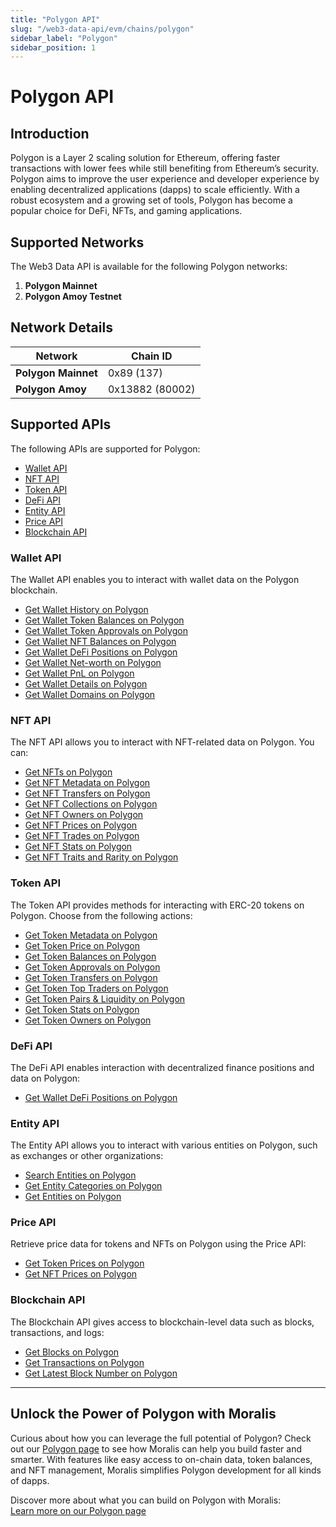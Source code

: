 ```yaml
---
title: "Polygon API"
slug: "/web3-data-api/evm/chains/polygon"
sidebar_label: "Polygon"
sidebar_position: 1
---
```


# Polygon API

## Introduction

Polygon is a Layer 2 scaling solution for Ethereum, offering faster transactions with lower fees while still benefiting from Ethereum’s security. Polygon aims to improve the user experience and developer experience by enabling decentralized applications (dapps) to scale efficiently. With a robust ecosystem and a growing set of tools, Polygon has become a popular choice for DeFi, NFTs, and gaming applications.

## Supported Networks

The Web3 Data API is available for the following Polygon networks:

1. **Polygon Mainnet**
2. **Polygon Amoy Testnet**

## Network Details

| Network | Chain ID |
| ---- | ---- |
| **Polygon Mainnet** | 0x89 (137)      |
| **Polygon Amoy**    | 0x13882 (80002) |

## Supported APIs

The following APIs are supported for Polygon:

<ul>
  <li><a href="/web3-data-api/evm/reference#wallet-api">Wallet API</a></li>
  <li><a href="/web3-data-api/evm/reference#nft-api">NFT API</a></li>
  <li><a href="/web3-data-api/evm/reference#token-api">Token API</a></li>
  <li><a href="/web3-data-api/evm/reference#defi-api">DeFi API</a></li>
  <li><a href="/web3-data-api/evm/reference#entity-api">Entity API</a></li>
  <li><a href="/web3-data-api/evm/reference#price-api">Price API</a></li>
  <li><a href="/web3-data-api/evm/reference#blockchain-api">Blockchain API</a></li>
</ul>

### Wallet API

The Wallet API enables you to interact with wallet data on the Polygon blockchain.

<ul>
  <li><a href="/web3-data-api/evm/reference#get-wallet-history">Get Wallet History on Polygon</a></li>
  <li><a href="/web3-data-api/evm/reference#get-wallet-token-balances">Get Wallet Token Balances on Polygon</a></li>
  <li><a href="/web3-data-api/evm/reference#get-wallet-token-approvals">Get Wallet Token Approvals on Polygon</a></li>
  <li><a href="/web3-data-api/evm/reference#get-wallet-nfts">Get Wallet NFT Balances on Polygon</a></li>
  <li><a href="/web3-data-api/evm/reference#get-wallet-defi-positions">Get Wallet DeFi Positions on Polygon</a></li>
  <li><a href="/web3-data-api/evm/reference#get-wallet-net-worth">Get Wallet Net-worth on Polygon</a></li>
  <li><a href="/web3-data-api/evm/reference#get-wallet-pnl">Get Wallet PnL on Polygon</a></li>
  <li><a href="/web3-data-api/evm/reference#get-wallet-details">Get Wallet Details on Polygon</a></li>
  <li><a href="/web3-data-api/evm/reference#get-wallet-domains">Get Wallet Domains on Polygon</a></li>
</ul>

### NFT API

The NFT API allows you to interact with NFT-related data on Polygon. You can:

<ul>
  <li><a href="/web3-data-api/evm/reference#get-nfts">Get NFTs on Polygon</a></li>
  <li><a href="/web3-data-api/evm/reference#get-nft-metadata">Get NFT Metadata on Polygon</a></li>
  <li><a href="/web3-data-api/evm/reference#get-nft-transfers">Get NFT Transfers on Polygon</a></li>
  <li><a href="/web3-data-api/evm/reference#get-nft-collections">Get NFT Collections on Polygon</a></li>
  <li><a href="/web3-data-api/evm/reference#get-nft-owners">Get NFT Owners on Polygon</a></li>
  <li><a href="/web3-data-api/evm/reference#get-nft-prices">Get NFT Prices on Polygon</a></li>
  <li><a href="/web3-data-api/evm/reference#get-nft-trades">Get NFT Trades on Polygon</a></li>
  <li><a href="/web3-data-api/evm/reference#get-nft-stats">Get NFT Stats on Polygon</a></li>
  <li><a href="/web3-data-api/evm/reference#get-nft-traits-and-rarity">Get NFT Traits and Rarity on Polygon</a></li>
</ul>

### Token API

The Token API provides methods for interacting with ERC-20 tokens on Polygon. Choose from the following actions:

<ul>
  <li><a href="/web3-data-api/evm/reference#get-token-metadata">Get Token Metadata on Polygon</a></li>
  <li><a href="/web3-data-api/evm/reference#get-token-price">Get Token Price on Polygon</a></li>
  <li><a href="/web3-data-api/evm/reference#get-token-balances">Get Token Balances on Polygon</a></li>
  <li><a href="/web3-data-api/evm/reference#get-token-approvals">Get Token Approvals on Polygon</a></li>
  <li><a href="/web3-data-api/evm/reference#get-token-transfers">Get Token Transfers on Polygon</a></li>
  <li><a href="/web3-data-api/evm/reference#get-token-top-traders">Get Token Top Traders on Polygon</a></li>
  <li><a href="/web3-data-api/evm/reference#get-token-pairs--liquidity">Get Token Pairs & Liquidity on Polygon</a></li>
  <li><a href="/web3-data-api/evm/reference#get-token-stats">Get Token Stats on Polygon</a></li>
  <li><a href="/web3-data-api/evm/reference#get-token-owners">Get Token Owners on Polygon</a></li>
</ul>

### DeFi API

The DeFi API enables interaction with decentralized finance positions and data on Polygon:

<ul>
  <li><a href="/web3-data-api/evm/reference#get-wallet-defi-positions">Get Wallet DeFi Positions on Polygon</a></li>
</ul>

### Entity API

The Entity API allows you to interact with various entities on Polygon, such as exchanges or other organizations:

<ul>
  <li><a href="/web3-data-api/evm/reference#search-entities">Search Entities on Polygon</a></li>
  <li><a href="/web3-data-api/evm/reference#get-entity-categories">Get Entity Categories on Polygon</a></li>
  <li><a href="/web3-data-api/evm/reference#get-entities">Get Entities on Polygon</a></li>
</ul>

### Price API

Retrieve price data for tokens and NFTs on Polygon using the Price API:

<ul>
  <li><a href="/web3-data-api/evm/reference#get-token-prices">Get Token Prices on Polygon</a></li>
  <li><a href="/web3-data-api/evm/reference#get-nft-prices">Get NFT Prices on Polygon</a></li>
</ul>

### Blockchain API

The Blockchain API gives access to blockchain-level data such as blocks, transactions, and logs:

<ul>
  <li><a href="/web3-data-api/evm/reference#get-blocks">Get Blocks on Polygon</a></li>
  <li><a href="/web3-data-api/evm/reference#get-transactions">Get Transactions on Polygon</a></li>
  <li><a href="/web3-data-api/evm/reference#get-latest-block-number">Get Latest Block Number on Polygon</a></li>
</ul>

---

## Unlock the Power of Polygon with Moralis

Curious about how you can leverage the full potential of Polygon? Check out our [Polygon page](https://developers.moralis.com/chains/polygon/) to see how Moralis can help you build faster and smarter. With features like easy access to on-chain data, token balances, and NFT management, Moralis simplifies Polygon development for all kinds of dapps.

Discover more about what you can build on Polygon with Moralis:  
[Learn more on our Polygon page](https://developers.moralis.com/chains/polygon/)
